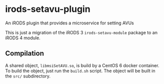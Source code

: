 # irods-setavu-plugin
An iRODS plugin that provides a microservice for setting AVUs

This is just a migration of the iRODS 3 `irods-setavu-module` package to an iRODS 4 module.

## Compilation

A shared object, `libmsiSetAVU.so`, is build by a CentOS 6 docker container. To build the object,
just run the `build.sh` script. The object will be built in the `src/` subdirectory.
